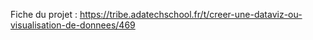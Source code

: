 Fiche du projet : https://tribe.adatechschool.fr/t/creer-une-dataviz-ou-visualisation-de-donnees/469
